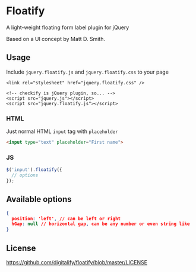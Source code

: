 # Floatify
A light-weight floating form label plugin for jQuery

Based on a UI concept by Matt D. Smith.

## Usage

Include `jquery.floatify.js` and `jquery.floatify.css` to your page

```
<link rel="stylesheet" href="jquery.floatify.css" />

<!-- checkify is jQuery plugin, so... -->
<script src="jquery.js"></script>
<script src="jquery.floatify.js"></script>
```

### HTML

Just normal HTML `input` tag with `placeholder`

```html
<input type="text" placeholder="First name">
```

### JS

```js
$('input').floatify({
  // options
});
```

## Available options

```json
{
  position: 'left', // can be left or right
  hGap: null // horizontal gap, can be any number or even string like '10px'
}
```

## License

https://github.com/digitalify/floatify/blob/master/LICENSE